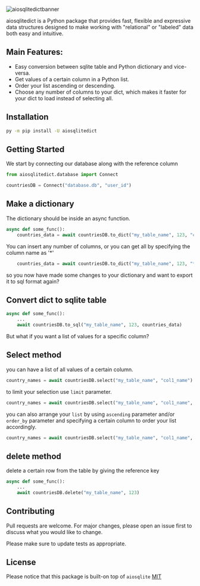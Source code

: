 ![aiosqlitedictbanner](https://user-images.githubusercontent.com/51752028/160848765-35b1577d-0d94-44e3-bca4-d7ef133b5a97.png)


aiosqlitedict is a Python package that provides fast, flexible and expressive data structures designed to make working with "relational" or "labeled" data both easy and intuitive.

## Main Features:
* Easy conversion between sqlite table and Python dictionary and vice-versa.
* Get values of a certain column in a Python list.
* Order your list ascending or descending.
* Choose any number of columns to your dict, which makes it faster for your dict to load instead of selecting all.


## Installation

```bash
py -m pip install -U aiosqlitedict
```

## Getting Started
We start by connecting our database along with 
the reference column
```python
from aiosqlitedict.database import Connect

countriesDB = Connect("database.db", "user_id")
```


## Make a dictionary
The dictionary should be inside an async function.
```python
async def some_func():
    countries_data = await countriesDB.to_dict("my_table_name", 123, "col1_name", "col2_name", ...)
```
You can insert any number of columns, or you can get all by specifying
the column name as '*'
```python
    countries_data = await countriesDB.to_dict("my_table_name", 123, "*")
```

so you now have made some changes to your dictionary and want to
export it to sql format again?

## Convert dict to sqlite table
```python
async def some_func():
    ...
    await countriesDB.to_sql("my_table_name", 123, countries_data)
```

But what if you want a list of values for a specific column?

## Select method
you can have a list of all values of a certain column.
```python
country_names = await countriesDB.select("my_table_name", "col1_name")
```
to limit your selection use ``limit`` parameter.
```python
country_names = await countriesDB.select("my_table_name", "col1_name", limit=10)
```
you can also arrange your ``list`` by using ``ascending`` parameter 
and/or ``order_by`` parameter and specifying a certain column to order your list accordingly.
```python
country_names = await countriesDB.select("my_table_name", "col1_name", order_by="col2_name", ascending=False)
```

## delete method
delete a certain row from the table by giving the reference key
```python
async def some_func():
    ...
    await countriesDB.delete("my_table_name", 123)
```

## Contributing
Pull requests are welcome. For major changes, please open an issue first to discuss what you would like to change.

Please make sure to update tests as appropriate.

## License
Please notice that
this package is built-on top of ``aiosqlite``
[MIT](https://github.com/sabrysm/aiosqlitedict/blob/main/LICENSE)
